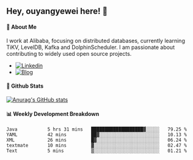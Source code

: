 ## Hey, ouyangyewei here! :wave:

#### :rocket: About Me
I work at Alibaba, focusing on distributed databases, currently learning TiKV, LevelDB, Kafka and DolphinScheduler. I am passionate about contributing to widely used open source projects.

- [![Linkedin](https://img.shields.io/badge/LinkedIn-ouyangyewei-blue)](https://www.linkedin.com/in/ouyangyewei/)
- [![Blog](https://img.shields.io/badge/Blog-yeweiouyang-orange)](https://blog.csdn.net/yeweiouyang)

#### :star2: Github Stats
[![Anurag's GitHub stats](https://github-readme-stats.vercel.app/api?username=ouyangyewei&show_icons=true&cache_seconds=3600&theme=tokyonight)](https://github.com/anuraghazra/github-readme-stats)

#### :bar_chart: Weekly Development Breakdown
<!--START_SECTION:waka-->

```text
Java           5 hrs 31 mins   ███████████████████▓░░░░░   79.25 %
YAML           42 mins         ██▓░░░░░░░░░░░░░░░░░░░░░░   10.13 %
XML            26 mins         █▓░░░░░░░░░░░░░░░░░░░░░░░   06.24 %
textmate       10 mins         ▓░░░░░░░░░░░░░░░░░░░░░░░░   02.47 %
Text           5 mins          ▒░░░░░░░░░░░░░░░░░░░░░░░░   01.21 %
```

<!--END_SECTION:waka-->
